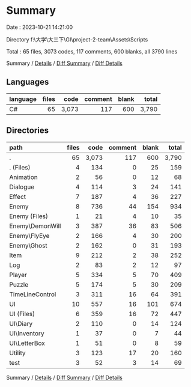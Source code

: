 # Summary

Date : 2023-10-21 14:21:00

Directory f:\\大学\\大三下\\GI\\project-2-team\\Assets\\Scripts

Total : 65 files,  3073 codes, 117 comments, 600 blanks, all 3790 lines

Summary / [Details](details.md) / [Diff Summary](diff.md) / [Diff Details](diff-details.md)

## Languages
| language | files | code | comment | blank | total |
| :--- | ---: | ---: | ---: | ---: | ---: |
| C# | 65 | 3,073 | 117 | 600 | 3,790 |

## Directories
| path | files | code | comment | blank | total |
| :--- | ---: | ---: | ---: | ---: | ---: |
| . | 65 | 3,073 | 117 | 600 | 3,790 |
| . (Files) | 4 | 134 | 0 | 25 | 159 |
| Animation | 2 | 56 | 0 | 12 | 68 |
| Dialogue | 4 | 114 | 3 | 24 | 141 |
| Effect | 7 | 187 | 4 | 36 | 227 |
| Enemy | 8 | 736 | 44 | 154 | 934 |
| Enemy (Files) | 1 | 21 | 4 | 10 | 35 |
| Enemy\\DemonWill | 3 | 387 | 36 | 83 | 506 |
| Enemy\\FlyEye | 2 | 166 | 4 | 30 | 200 |
| Enemy\\Ghost | 2 | 162 | 0 | 31 | 193 |
| Item | 9 | 212 | 2 | 38 | 252 |
| Log | 2 | 83 | 2 | 12 | 97 |
| Player | 5 | 334 | 5 | 70 | 409 |
| Puzzle | 5 | 174 | 5 | 30 | 209 |
| TimeLineControl | 3 | 311 | 16 | 64 | 391 |
| UI | 10 | 557 | 16 | 101 | 674 |
| UI (Files) | 6 | 359 | 16 | 72 | 447 |
| UI\\Diary | 2 | 110 | 0 | 14 | 124 |
| UI\\Inventory | 1 | 37 | 0 | 7 | 44 |
| UI\\LetterBox | 1 | 51 | 0 | 8 | 59 |
| Utility | 3 | 123 | 17 | 20 | 160 |
| test | 3 | 52 | 3 | 14 | 69 |

Summary / [Details](details.md) / [Diff Summary](diff.md) / [Diff Details](diff-details.md)